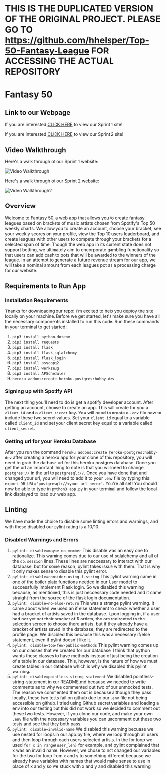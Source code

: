 # THIS IS THE DUPLICATED VERSION OF THE ORIGINAL PROJECT. PLEASE GO TO https://github.com/hhelsper/Top-50-Fantasy-League FOR ACCESSING THE ACTUAL REPOSITORY

# Fantasy 50

## Link to our Webpage 

If you are interested [CLICK HERE](https://powerful-dusk-53061.herokuapp.com/) to view our Sprint 1 site!

If you are interested [CLICK HERE](https://whispering-garden-45374.herokuapp.com/) to view our Sprint 2 site!


## Video Walkthrough

Here's a walk through of our Sprint 1 website:

<img src='Top50.gif' title='Video Walkthrough' width='' alt='Video Walkthrough' />

Here's a walk through of our Sprint 2 website:

<img src='Top50-Sprint-2.gif' title='Video Walkthrough2' width='' alt='Video Walkthrough2' />

## Overview

Welcome to Fantasy 50, a web app that allows you to create fantasy leagues based on brackets of music artists chosen from Spotify's Top 50 weekly charts. We allow you to create an account, choose your bracket, see your weekly scores on your profile, view the Top 10 users leaderboard, and create leagues with other users to compete through your brackets for a selected span of time. Though the web app in its current state does not support betting, we ultimately aim to encorporate gambling functionality so that users can add cash to pots that will be awarded to the winners of the league. In an attempt to generate a future revenue stream for our app, we will take a nominal amount from each leagues pot as a processing charge for our website. 

## Requirements to Run App

### Installation Requirements

Thanks for downloading our repo! I'm excited to help you deploy the site locally on your machine. 
Before we get started, let's make sure you have all the necessary components installed to run this code.
Run these commands in your terminal to get started:
1. `pip3 install python-dotenv`
2. `pip3 install requests`
3. `pip3 install flask`
4. `pip3 install flask_sqlalchemy`
5. `pip3 install flask_login`
6. `pip3 install psycopg2`
7. `pip3 install werkzeug`
8. `pip3 install APScheduler`
9. `heroku addons:create heroku-postgres:hobby-dev`

### Signing up with Spotify API

The next thing you'll need to do is get a spotify developer account. After getting an account, choose to create an app. This will create for you a `client id` and a `client secret` key. You will need to create a `.env` file now to include these two secret values. Set your `client id` equal to a variable called `client_id` and set your client secret key equal to a variable called `client_secret`. 

### Getting url for your Heroku Database

After you run the command `heroku addons:create heroku-postgres:hobby-dev` after creating a heroku app for your clone of this repository, you will need to grab the datbase url for this heroku postgres database. Once you get the url an important thing to note is that you will need to change `postgres://` in the url to `postgresql://`. Once you have done that and changed your url, you will need to add it to your `.env` file by typing this: `export DB_URL='postgresql://<your url here>'`. You're all set! You should now be able to type in `python3 app.py` in your terminal and follow the local link displayed to load our web app. 


## Linting

We have made the choice to disable some linting errors and warnings, and with these disabled our pylint rating is a 10/10. 

### Disabled Warnings and Errors

1. `pylint: disable=maybe-no-member`
    This disable was an easy one to rationalize. This warning comes due to our use of sqlalchemy and all of the `db.session` lines. These lines are neccessary to interact with our database, but for some reason, pylint takes issue with them. That is why it only makes sense to disable this pylint error. 
2. `pylint: disable=consider-using-f-string`
    This pylint warning came in one of the boiler plate functions needed in our User model to successfully implement Flask login. So we disabled this warning because, as mentioned, this is just neccessary code needed and it came straight from the source of the flask login documentation. 
3. `pylint: disable=no-else-return`
    This was a strange pylint warning. It came about when we used an if else statement to check whether a user had a bracket of artists saved in the database. Upon logging in, if a user had not yet set their bracket of 5 artists, the are redirected to the selection screen to choose there artists, but if they already have a bracket of artists saved in the database, they are redirected to the profile page. We disabled this because this was a necessary if/else statement, even if pylint doesn't like it.
4. `pylint: disable=too-few-public-methods`
    This pylint warning comes up on our classes that we created for our database. I think that python wants these classes to have methods instead of just being the creation of a table in our database. This, however, is the nature of how we must create tables in our database which is why we disabled this pylint warning. 
5. `pylint: disable=pointless-string-statement`
    We disabled pointless-string-statement in our README.md because we needed to write comments as to why we commented out two of our unmocked tests. The reason we commented them out is because although they pass locally, these two tests fail on github due to our `.env` file not being accessible on github. I tried using Github secret variables and loading a env into our testing but this did not work so we decided to comment out these two tests. However, if you clone our code, and make your own `.env` file with the necessary variables you can uncomment out these two tests and see that they both pass.
6. `pylint: disable=invalid-name`
    We disabled this warning becuase we use nested for loops in our app.py file, where we loop through all users and then loop through each users selected artists. In the for loop we used `for x in range(user_len)` for example, and pylint complained that x was an invalid name. However, we chose to not changed our variables for the two for loop from `x` and `y` to something different because we already have variables with names that would make sense to use in place of x and y so we stuck with x and y and disabled this warning

